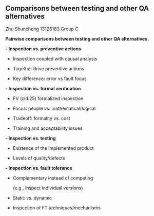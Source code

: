 ## Comparisons between testing and other QA alternatives ##

Zhu Shuncheng  13126183       Group C

**Pairwise comparisons between testing and other QA alternatives.**

**- Inspection vs. preventive actions**



- Inspection coupled with causal analysis


- Together drive preventive actions


- Key difference: error vs fault focus

**- Inspection vs. formal verification**



- FV (cid:25) formalized inspection


- Focus: people vs. mathematical/logical


- Tradeoff: formality vs. cost


- Training and acceptability issues

**- Inspection vs. testing**



- Existence of the implemented product


- Levels of quality/defects


**- Inspection vs. fault tolerance**



- Complementary instead of competing

	(e.g., inspect individual versions)



- Static vs. dynamic



- Inspection of FT techniques/mechanisms

